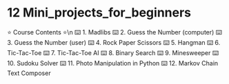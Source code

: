 # 12 Mini_projects_for_beginners
⭐️ Course Contents ⭐️\n
⌨️ 1. Madlibs 
⌨️ 2. Guess the Number (computer) 
⌨️ 3. Guess the Number (user)
⌨️ 4. Rock Paper Scissors
⌨️ 5. Hangman
⌨️ 6. Tic-Tac-Toe
⌨️ 7. Tic-Tac-Toe AI
⌨️ 8. Binary Search 
⌨️ 9. Minesweeper 
⌨️ 10. Sudoku Solver 
⌨️ 11. Photo Manipulation in Python 
⌨️ 12. Markov Chain Text Composer 

